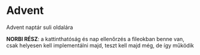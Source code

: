 # Advent
Advent naptár suli oldalára

**NORBI RÉSZ**: a kattinthatóság és nap ellenőrzés a fileokban benne van, csak helyesen kell implementálni majd, teszt kell majd még, de így működik